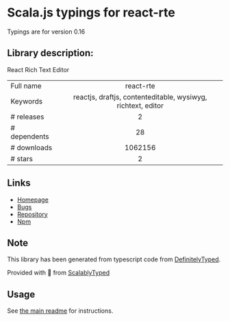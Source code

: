 
# Scala.js typings for react-rte

Typings are for version 0.16

## Library description:
React Rich Text Editor

|                    |                 |
| ------------------ | :-------------: |
| Full name          | react-rte |
| Keywords           | reactjs, draftjs, contenteditable, wysiwyg, richtext, editor |
| # releases         | 2 |
| # dependents       | 28 |
| # downloads        | 1062156 |
| # stars            | 2 |

## Links
- [Homepage](https://github.com/sstur/react-rte#readme)
- [Bugs](https://github.com/sstur/react-rte/issues)
- [Repository](https://github.com/sstur/react-rte)
- [Npm](https://www.npmjs.com/package/react-rte)
    


## Note
This library has been generated from typescript code from [DefinitelyTyped](https://definitelytyped.org).

Provided with :purple_heart: from [ScalablyTyped](https://github.com/oyvindberg/ScalablyTyped)

## Usage
See [the main readme](../../readme.md) for instructions.


